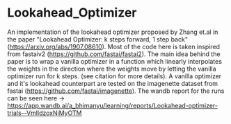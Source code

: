 # Lookahead_Optimizer
 An implementation of the lookahead optimizer proposed by Zhang et.al in the paper "Lookahead Optimizer: k steps forward, 1 step back" (https://arxiv.org/abs/1907.08610). Most of the code here is taken inspired from fastaiv2 (https://github.com/fastai/fastai2). The main idea behind the paper is to wrap a vanilla optimizer in a function which linearly interpolates the weights in the direction where the weights move by letting the vanilla optimizer run for k steps. (see citation for more details). A vanilla optimizer and it's lookahead counterpart are tested on the imagenette dataset from fastai (https://github.com/fastai/imagenette). The wandb report for the runs can be seen here -> https://app.wandb.ai/a_bhimanyu/learning/reports/Lookahead-optimizer-trials--VmlldzoxNjMyOTM 
